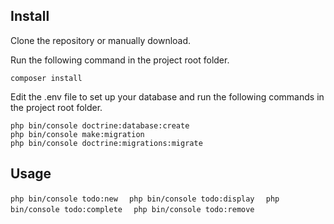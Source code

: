 ## Install

Clone the repository or manually download.

Run the following command in the project root folder.

`composer install`  

Edit the .env file to set up your database and run the following commands in the project root folder.

`php bin/console doctrine:database:create`  
`php bin/console make:migration`  
`php bin/console doctrine:migrations:migrate`

## Usage

`php bin/console todo:new  `
`php bin/console todo:display  `
`php bin/console todo:complete  `
`php bin/console todo:remove`
